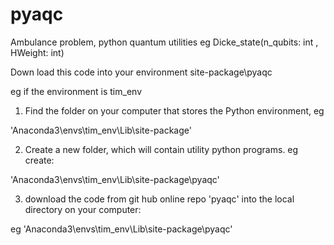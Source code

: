 # pyaqc
Ambulance problem, python quantum utilities eg Dicke_state(n_qubits: int , HWeight: int)

Down load this code into your environment site-package\pyaqc

eg if the environment is tim_env

1) Find the folder on your computer that stores the Python environment, eg 

'Anaconda3\envs\tim_env\Lib\site-package'

2) Create a new folder, which will contain utility python programs. eg create:

'Anaconda3\envs\tim_env\Lib\site-package\pyaqc' 

3) download the code from git hub online repo 'pyaqc' into the local directory on your computer:

eg 'Anaconda3\envs\tim_env\Lib\site-package\pyaqc' 

